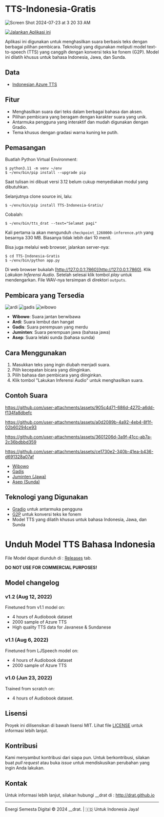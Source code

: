 # TTS-Indonesia-Gratis

![Screen Shot 2024-07-23 at 3 20 33 AM](https://github.com/user-attachments/assets/2eac1c9e-3621-43ea-b86b-c87c72883995)


[![Jalankan Aplikasi ini](https://huggingface.co/datasets/huggingface/badges/resolve/main/open-in-hf-spaces-xl-dark.svg)](https://deddy-tts-indonesiaku-gratis.hf.space)


Aplikasi ini digunakan untuk menghasilkan suara berbasis teks dengan berbagai pilihan pembicara. Teknologi yang digunakan meliputi model text-to-speech (TTS) yang canggih dengan konversi teks ke fonem (G2P). Model ini dilatih khusus untuk bahasa Indonesia, Jawa, dan Sunda.

## Data

- [Indonesian Azure TTS](https://depia.wiki/files/azure-tts.tar)

## Fitur

- Menghasilkan suara dari teks dalam berbagai bahasa dan aksen.
- Pilihan pembicara yang beragam dengan karakter suara yang unik.
- Antarmuka pengguna yang interaktif dan mudah digunakan dengan Gradio.
- Tema khusus dengan gradasi warna kuning ke putih.

## Pemasangan

Buatlah Python Virtual Environment:

    $ python3.11 -m venv ~/env
    $ ~/env/bin/pip install --upgrade pip

Saat tulisan ini dibuat versi 3.12 belum cukup menyediakan modul yang dibutuhkan.

Selanjutnya clone source ini, lalu:

    $ ~/env/bin/pip install TTS-Indonesia-Gratis/

Cobalah:

    $ ~/env/bin/tts_drat --text="Selamat pagi"

Kali pertama ia akan mengunduh `checkpoint_1260000-inference.pth` yang besarnya 330 MB. Biasanya tidak lebih dari 10 menit.

Bisa juga melalui web browser, jalankan server-nya:

    $ cd TTS-Indonesia-Gratis
    $ ~/env/bin/python app.py

Di web browser bukalah [http://127.0.0.1:7860](http://127.0.0.1:7860). Klik
*Lakukan Inferensi Audio*. Setelah selesai klik tombol *play* untuk
mendengarkan. File WAV-nya tersimpan di direktori `outputs`.

## Pembicara yang Tersedia
![ardi](https://github.com/user-attachments/assets/d0b82dea-7b14-4347-91f5-27574d3bcbb1)
![gadis](https://github.com/user-attachments/assets/b016cccb-7f7c-4643-8551-597fd56252bb)
![wibowo](https://github.com/user-attachments/assets/26e29e38-c364-4bbb-b71f-028c7dfeccd1)

- **Wibowo**: Suara jantan berwibawa
- **Ardi**: Suara lembut dan hangat
- **Gadis**: Suara perempuan yang merdu
- **Juminten**: Suara perempuan jawa (bahasa jawa)
- **Asep**: Suara lelaki sunda (bahasa sunda)

## Cara Menggunakan

1. Masukkan teks yang ingin diubah menjadi suara.
2. Pilih kecepatan bicara yang diinginkan.
3. Pilih bahasa dan pembicara yang diinginkan.
4. Klik tombol "Lakukan Inferensi Audio" untuk menghasilkan suara.

## Contoh Suara


https://github.com/user-attachments/assets/905c4d71-686d-4270-a6dd-f134fa8dbefc


https://github.com/user-attachments/assets/a0d2089b-4a92-4eb4-8f1f-02b60294ce93


https://github.com/user-attachments/assets/3601206d-3a9f-41cc-ab7a-2c36bdbbd359


https://github.com/user-attachments/assets/ce1730e2-340b-41ea-b436-d691328a07af



- [Wibowo](audio_samples/wibowo.wav)
- [Gadis](audio_samples/gadis.wav)
- [Juminten (Jawa)](audio_samples/juminten_jawa.wav)
- [Asep (Sunda)](audio_samples/asep_sunda.wav)

## Teknologi yang Digunakan

- [Gradio](https://gradio.app/) untuk antarmuka pengguna
- [G2P](https://github.com/kaldi-asr/g2p-seq2seq) untuk konversi teks ke fonem
- Model TTS yang dilatih khusus untuk bahasa Indonesia, Jawa, dan Sunda

# Unduh Model TTS Bahasa Indonesia

File Model dapat diunduh di : [Releases](https://github.com/Wikidepia/indonesian-tts/releases/) tab.

**DO NOT USE FOR COMMERCIAL PURPOSES!**

## Model changelog

### v1.2 (Aug 12, 2022)

Finetuned from v1.1 model on:

- 4 hours of Audiobook dataset
- 2000 sample of Azure TTS
- High quality TTS data for Javanese & Sundanese

### v1.1 (Aug 6, 2022)

Finetuned from LJSpeech model on:

- 4 hours of Audiobook dataset
- 2000 sample of Azure TTS

### v1.0 (Jun 23, 2022)

Trained from scratch on:

- 4 hours of Audiobook dataset.

## Lisensi

Proyek ini dilisensikan di bawah lisensi MIT. Lihat file [LICENSE](LICENSE) untuk informasi lebih lanjut.

## Kontribusi

Kami menyambut kontribusi dari siapa pun. Untuk berkontribusi, silakan buat _pull request_ atau buka _issue_ untuk mendiskusikan perubahan yang ingin Anda lakukan.

## Kontak

Untuk informasi lebih lanjut, silakan hubungi __drat di : http://drat.github.io

---

Energi Semesta Digital © 2024 __drat. | 🇮🇩 Untuk Indonesia Jaya!
